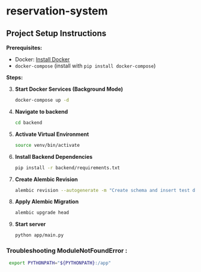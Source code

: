 # reservation-system

## Project Setup Instructions

**Prerequisites:**

* Docker: [Install Docker](https://docs.docker.com/engine/install/)
* `docker-compose` (install with `pip install docker-compose`)

**Steps:**

3. **Start Docker Services (Background Mode)**
   ```bash
   docker-compose up -d

2. **Navigate to backend**
   ```bash
   cd backend

3. **Activate Virtual Environment**
    ```bash
    source venv/bin/activate

4. **Install Backend Dependencies**
    ```bash
    pip install -r backend/requirements.txt

5. **Create Alembic Revision**
    ```bash
    alembic revision --autogenerate -m "Create schema and insert test data"

6. **Apply Alembic Migration**
    ```bash
    alembic upgrade head

7. **Start server**
    ```bash
    python app/main.py

### Troubleshooting ModuleNotFoundError :
```bash
 export PYTHONPATH="${PYTHONPATH}:/app"

